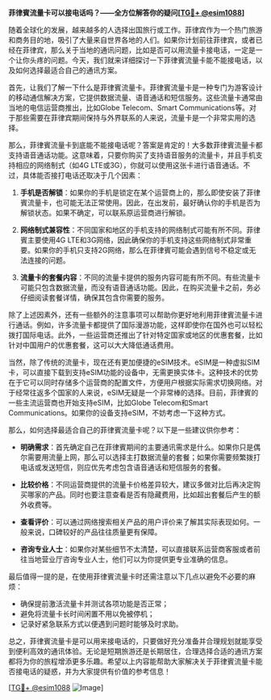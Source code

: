 **菲律賓流量卡可以接电话吗？——全方位解答你的疑问[[TG💪+ @esim1088](https://t.me/s/esim1088)]**

随着全球化的发展，越来越多的人选择出国旅行或工作。菲律宾作为一个热门旅游和商务目的地，吸引了大量来自世界各地的人们。如果你计划前往菲律宾，或者已经在菲律宾，那么关于当地的通讯问题，比如是否可以用流量卡接电话，一定是一个让你头疼的问题。今天，我们就来详细探讨一下菲律賓流量卡能不能接电话，以及如何选择最适合自己的通讯方案。

首先，让我们了解一下什么是菲律賓流量卡。菲律賓流量卡是一种专门为游客设计的移动通信解决方案，它提供数据流量、语音通话和短信服务。这些流量卡通常由当地的电信运营商推出，比如Globe Telecom、Smart Communications等。对于那些需要在菲律宾期间保持与外界联系的人来说，流量卡是一个非常实用的选择。

那么，菲律賓流量卡到底能不能接电话呢？答案是肯定的！大多数菲律賓流量卡都支持语音通话功能。这意味着，只要你购买了支持语音服务的流量卡，并且手机支持相应的网络制式（如4G LTE或3G），你就可以使用这张卡进行语音通话。不过，具体能否接打电话还取决于几个因素：

1. **手机是否解锁**：如果你的手机是锁定在某个运营商上的，那么即使安装了菲律賓流量卡，也可能无法正常使用。因此，在出发前，最好确认你的手机是否为解锁状态。如果不确定，可以联系原运营商进行解锁。

2. **网络制式兼容性**：不同国家和地区的手机支持的网络制式可能有所不同。菲律賓主要使用4G LTE和3G网络，因此确保你的手机支持这些网络制式非常重要。如果你的手机只支持2G网络，那么在菲律賓可能会遇到信号不稳定或无法连接的问题。

3. **流量卡的套餐内容**：不同的流量卡提供的服务内容可能有所不同。有些流量卡可能只包含数据流量，而没有语音通话功能。因此，在购买流量卡之前，务必仔细阅读套餐详情，确保其包含你需要的服务。

除了上述因素外，还有一些额外的注意事项可以帮助你更好地利用菲律賓流量卡进行通话。例如，许多流量卡都提供了国际漫游功能，这样即使你在国外也可以轻松拨打国际电话。此外，一些运营商还推出了针对特定国家或地区的优惠套餐，比如针对中国用户的优惠套餐，这可以大大降低通话费用。

当然，除了传统的流量卡，现在还有更加便捷的eSIM技术。eSIM是一种虚拟SIM卡，可以直接下载到支持eSIM功能的设备中，无需更换实体卡。这种技术的优势在于它可以同时存储多个运营商的配置文件，方便用户根据实际需求切换网络。对于经常往返多个国家的人来说，eSIM无疑是一个非常棒的选择。目前，菲律賓的一些主流运营商也开始支持eSIM，比如Globe Telecom和Smart Communications。如果你的设备支持eSIM，不妨考虑一下这种方式。

那么，如何选择最适合自己的菲律賓流量卡呢？以下是一些建议供你参考：

- **明确需求**：首先确定自己在菲律賓期间的主要通讯需求是什么。如果你只是偶尔需要用流量上网，那么可以选择主打数据流量的套餐；如果你需要频繁拨打电话或发送短信，则应优先考虑包含语音通话和短信服务的套餐。

- **比较价格**：不同运营商提供的流量卡价格差异较大，建议多做对比后再决定购买哪家的产品。同时也要注意查看是否有隐藏费用，比如超出套餐后产生的额外收费等。

- **查看评价**：可以通过网络搜索相关产品的用户评价来了解其实际表现如何。一般来说，口碑较好的产品往往质量更有保障。

- **咨询专业人士**：如果你对某些细节不太清楚，可以直接联系运营商客服或者前往当地营业厅咨询专业人士，他们可以为你提供更专业准确的信息。

最后值得一提的是，在使用菲律賓流量卡时还需注意以下几点以避免不必要的麻烦：

- 确保提前激活流量卡并测试各项功能是否正常；
- 避免将流量卡长时间闲置不用以免被停机；
- 记录好紧急联系方式以便遇到问题时能够及时求助。

总之，菲律賓流量卡是可以用来接电话的，只要做好充分准备并合理规划就能享受到便利高效的通讯体验。无论是短期旅游还是长期居住，合理选择合适的通讯方案都将为你的旅程增添更多乐趣。希望以上内容能帮助大家解决关于菲律賓流量卡能否接电话的疑惑，并为大家提供有价值的参考信息！

[[TG💪+ @esim1088](https://t.me/s/esim1088) ![Image](https://i.postimg.cc/4NQfJmqS/Snipaste-2025-05-13-00-14-12.png)]